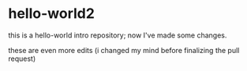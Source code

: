 # hello-world2
this is a hello-world intro repository; 
now I've made some changes.

these are even more edits (i changed my mind before finalizing the pull request)
